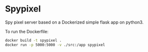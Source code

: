 # Spypixel

Spy pixel server based on a Dockerized simple flask app on python3.

To run the Dockerfile:
```bash
docker build -t spypixel .
docker run -p 5000:5000 -v ./src:/app spypixel
```
